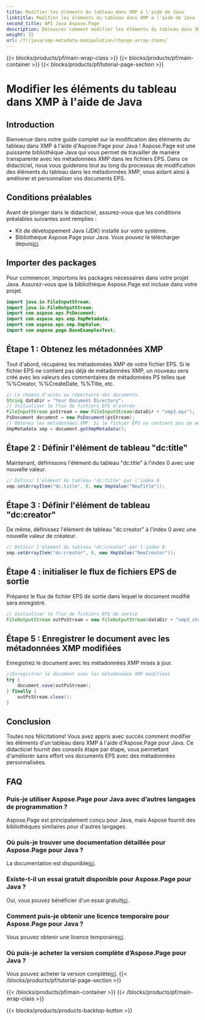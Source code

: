 ```yaml
---
title: Modifier les éléments du tableau dans XMP à l'aide de Java
linktitle: Modifier les éléments du tableau dans XMP à l'aide de Java
second_title: API Java Aspose.Page
description: Découvrez comment modifier les éléments du tableau dans XMP à l'aide d'Aspose.Page pour Java. Modifiez les métadonnées sans effort grâce à notre guide étape par étape. Améliorez vos documents EPS dès maintenant !
weight: 15
url: /fr/java/xmp-metadata-manipulation/change-array-items/
---
```


{{< blocks/products/pf/main-wrap-class >}}
{{< blocks/products/pf/main-container >}}
{{< blocks/products/pf/tutorial-page-section >}}

# Modifier les éléments du tableau dans XMP à l'aide de Java

## Introduction
Bienvenue dans notre guide complet sur la modification des éléments du tableau dans XMP à l'aide d'Aspose.Page pour Java ! Aspose.Page est une puissante bibliothèque Java qui vous permet de travailler de manière transparente avec les métadonnées XMP dans les fichiers EPS. Dans ce didacticiel, nous vous guiderons tout au long du processus de modification des éléments du tableau dans les métadonnées XMP, vous aidant ainsi à améliorer et personnaliser vos documents EPS.
## Conditions préalables
Avant de plonger dans le didacticiel, assurez-vous que les conditions préalables suivantes sont remplies :
- Kit de développement Java (JDK) installé sur votre système.
-  Bibliothèque Aspose.Page pour Java. Vous pouvez le télécharger depuis[ici](https://releases.aspose.com/page/java/).
## Importer des packages
Pour commencer, importons les packages nécessaires dans votre projet Java. Assurez-vous que la bibliothèque Aspose.Page est incluse dans votre projet.
```java
import java.io.FileInputStream;
import java.io.FileOutputStream;
import com.aspose.eps.PsDocument;
import com.aspose.eps.xmp.XmpMetadata;
import com.aspose.eps.xmp.XmpValue;
import com.aspose.page.BaseExamplesTest;

```
## Étape 1 : Obtenez les métadonnées XMP
Tout d'abord, récupérez les métadonnées XMP de votre fichier EPS. Si le fichier EPS ne contient pas déjà de métadonnées XMP, un nouveau sera créé avec les valeurs des commentaires de métadonnées PS telles que %%Creator, %%CreateDate, %%Title, etc.
```java
// Le chemin d'accès au répertoire des documents.
String dataDir = "Your Document Directory";
// Initialiser le flux de fichiers EPS d'entrée
FileInputStream psStream = new FileInputStream(dataDir + "xmp3.eps");
PsDocument document = new PsDocument(psStream);
// Obtenez les métadonnées XMP. Si le fichier EPS ne contient pas de métadonnées XMP, un nouveau sera rempli avec les valeurs des commentaires de métadonnées PS.
XmpMetadata xmp = document.getXmpMetadata();
```
## Étape 2 : Définir l'élément de tableau "dc:title"
Maintenant, définissons l'élément du tableau "dc:title" à l'index 0 avec une nouvelle valeur.
```java
// Définir l'élément du tableau "dc:title" par l'index 0
xmp.setArrayItem("dc:title", 0, new XmpValue("NewTitle"));
```
## Étape 3 : Définir l'élément de tableau "dc:creator"
De même, définissez l'élément de tableau "dc:creator" à l'index 0 avec une nouvelle valeur de créateur.
```java
// Définir l'élément du tableau "dc:creator" par l'index 0
xmp.setArrayItem("dc:creator", 0, new XmpValue("NewCreator"));
```
## Étape 4 : initialiser le flux de fichiers EPS de sortie
Préparez le flux de fichier EPS de sortie dans lequel le document modifié sera enregistré.
```java
// Initialiser le flux de fichiers EPS de sortie
FileOutputStream outPsStream = new FileOutputStream(dataDir + "xmp3_changed.eps");
```
## Étape 5 : Enregistrer le document avec les métadonnées XMP modifiées
Enregistrez le document avec les métadonnées XMP mises à jour.
```java
//Enregistrer le document avec les métadonnées XMP modifiées
try {
    document.save(outPsStream);
} finally {
    outPsStream.close();
}
```
## Conclusion
Toutes nos félicitations! Vous avez appris avec succès comment modifier les éléments d'un tableau dans XMP à l'aide d'Aspose.Page pour Java. Ce didacticiel fournit des conseils étape par étape, vous permettant d'améliorer sans effort vos documents EPS avec des métadonnées personnalisées.

## FAQ
### Puis-je utiliser Aspose.Page pour Java avec d’autres langages de programmation ?
Aspose.Page est principalement conçu pour Java, mais Aspose fournit des bibliothèques similaires pour d'autres langages.
### Où puis-je trouver une documentation détaillée pour Aspose.Page pour Java ?
 La documentation est disponible[ici](https://reference.aspose.com/page/java/).
### Existe-t-il un essai gratuit disponible pour Aspose.Page pour Java ?
 Oui, vous pouvez bénéficier d'un essai gratuit[ici](https://releases.aspose.com/).
### Comment puis-je obtenir une licence temporaire pour Aspose.Page pour Java ?
 Vous pouvez obtenir une licence temporaire[ici](https://purchase.aspose.com/temporary-license/).
### Où puis-je acheter la version complète d’Aspose.Page pour Java ?
 Vous pouvez acheter la version complète[ici](https://purchase.aspose.com/buy).
{{< /blocks/products/pf/tutorial-page-section >}}

{{< /blocks/products/pf/main-container >}}
{{< /blocks/products/pf/main-wrap-class >}}

{{< blocks/products/products-backtop-button >}}
